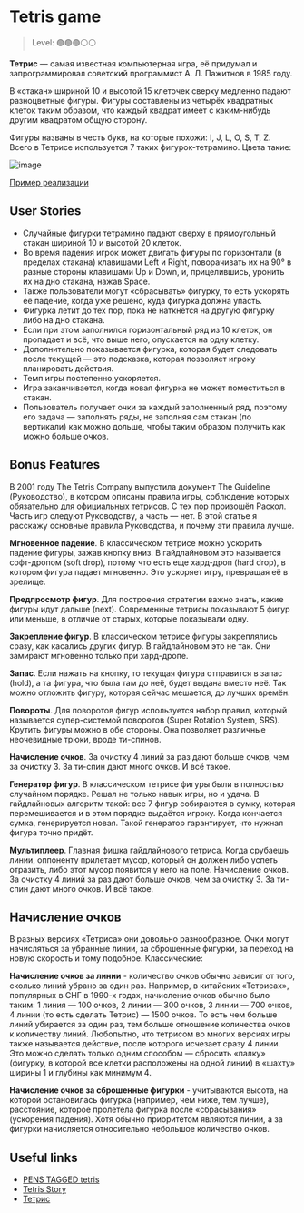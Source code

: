 
# Tetris game

> Level: 🟢🟢🟢⚪️⚪️

**Тетрис** — самая известная компьютерная игра, её придумал и запрограммировал советский программист А. Л. Пажитнов в 1985 году. 

В «стакан» шириной 10 и высотой 15 клеточек сверху медленно падают разноцветные фигуры. Фигуры составлены из четырёх квадратных клеток таким образом, что каждый квадрат имеет с каким-нибудь другим квадратом общую сторону. 

Фигуры названы в честь букв, на которые похожи: I, J, L, O, S, T, Z. Всего в Тетрисе используется 7 таких фигурок-тетрамино. Цвета такие:

![image](https://github.com/startupemulator/challenges/blob/main/Tetris%20game/7_1.png)

[Пример реализации](https://www.min2win.ru/games/tetris/)

## User Stories

- Случайные фигурки тетрамино падают сверху в прямоугольный стакан шириной 10 и высотой 20 клеток. 
- Во время падения игрок может двигать фигуры по горизонтали (в пределах стакана) клавишами Left и Right, поворачивать их на 90° в разные стороны клавишами Up и Down, и, прицелившись, уронить их на дно стакана, нажав Space.
- Также пользователи могут «сбрасывать» фигурку, то есть ускорять её падение, когда уже решено, куда фигурка должна упасть. 
- Фигурка летит до тех пор, пока не наткнётся на другую фигурку либо на дно стакана. 
- Если при этом заполнился горизонтальный ряд из 10 клеток, он пропадает и всё, что выше него, опускается на одну клетку. 
- Дополнительно показывается фигурка, которая будет следовать после текущей — это подсказка, которая позволяет игроку планировать действия. 
- Темп игры постепенно ускоряется.
- Игра заканчивается, когда новая фигурка не может поместиться в стакан.
- Пользователь получает очки за каждый заполненный ряд, поэтому его задача — заполнять ряды, не заполняя сам стакан (по вертикали) как можно дольше, чтобы таким образом получить как можно больше очков.

## Bonus Features

В 2001 году The Tetris Company выпустила документ The Guideline (Руководство), в котором описаны правила игры, соблюдение которых обязательно для официальных тетрисов. С тех пор произошёл Раскол. Часть игр следуют Руководству, а часть — нет. В этой статье я расскажу основные правила Руководства, и почему эти правила лучше.

**Мгновенное падение**. В классическом тетрисе можно ускорить падение фигуры, зажав кнопку вниз. В гайдлайновом это называется софт-дропом (soft drop), потому что есть еще хард-дроп (hard drop), в котором фигура падает мгновенно. Это ускоряет игру, превращая её в зрелище.

**Предпросмотр фигур**. Для построения стратегии важно знать, какие фигуры идут дальше (next). Современные тетрисы показывают 5 фигур или меньше, в отличие от старых, которые показывали одну.

**Закрепление фигур**. В классическом тетрисе фигуры закреплялись сразу, как касались других фигур. В гайдлайновом это не так. Они замирают мгновенно только при хард-дропе.

**Запас**. Если нажать на кнопку, то текущая фигура отправится в запас (hold), а та фигура, что была там до неё, будет выдана вместо неё. Так можно отложить фигуру, которая сейчас мешается, до лучших времён.

**Повороты**. Для поворотов фигур используется набор правил, который называется супер-системой поворотов (Super Rotation System, SRS). Крутить фигуры можно в обе стороны. Она позволяет различные неочевидные трюки, вроде ти-спинов.

**Начисление очков**. За очистку 4 линий за раз дают больше очков, чем за очистку 3. За ти-спин дают много очков. И всё такое.

**Генератор фигур**. В классическом тетрисе фигуры были в полностью случайном порядке. Решал не только навык игры, но и удача. В гайдлайновых алгоритм такой: все 7 фигур собираются в сумку, которая перемешивается и в этом порядке выдаётся игроку. Когда кончается сумка, генерируется новая. Такой генератор гарантирует, что нужная фигура точно придёт.

**Мультиплеер**. Главная фишка гайдлайнового тетриса. Когда срубаешь линии, оппоненту прилетает мусор, который он должен либо успеть отразить, либо этот мусор появится у него на поле. Начисление очков. За очистку 4 линий за раз дают больше очков, чем за очистку 3. За ти-спин дают много очков. И всё такое.

## **Начисление очков** 

В разных версиях «Тетриса» они довольно разнообразное. Очки могут начисляться за убранные линии, за сброшенные фигурки, за переход на новую скорость и тому подобное. Классические:

**Начисление очков за линии** - количество очков обычно зависит от того, сколько линий убрано за один раз. Например, в китайских «Тетрисах», популярных в СНГ в 1990-х годах, начисление очков обычно было таким: 1 линия — 100 очков, 2 линии — 300 очков, 3 линии — 700 очков, 4 линии (то есть сделать Тетрис) — 1500 очков. То есть чем больше линий убирается за один раз, тем больше отношение количества очков к количеству линий. Любопытно, что тетрисом во многих версиях игры также называется действие, после которого исчезает сразу 4 линии. Это можно сделать только одним способом — сбросить «палку» (фигурку, в которой все клетки расположены на одной линии) в «шахту» ширины 1 и глубины как минимум 4.

**Начисление очков за сброшенные фигурки** - учитываются высота, на которой остановилась фигурка (например, чем ниже, тем лучше), расстояние, которое пролетела фигурка после «сбрасывания» (ускорения падения). Хотя обычно приоритетом являются линии, а за фигурки начисляется относительно небольшое количество очков.

## Useful links

- [PENS TAGGED tetris](https://codepen.io/tag/tetris)
- [Tetris Story](https://vadim.oversigma.com/Tetris.htm)
- [Тетрис](http://mech.math.msu.su/~shvetz/54/inf/perl-problems/chTetris.xhtml)
